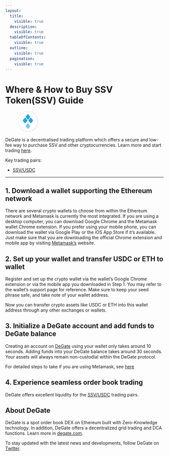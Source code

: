 ```yaml
---
layout:
  title:
    visible: true
  description:
    visible: true
  tableOfContents:
    visible: true
  outline:
    visible: true
  pagination:
    visible: true
---
```


# Where & How to Buy SSV Token(SSV) Guide

<figure><img src="../.gitbook/assets/ssv_0x9d65ff81a3c488d585bbfb0bfe3c7707c7917f541716284459766.jpg" alt="SSV" width="64" style="border-radius: 50%;"><figcaption></figcaption></figure>

DeGate is a decentralised trading platform which offers a secure and low-fee way to purchase SSV and other cryptocurrencies. Learn more and start trading [here](https://app.degate.com/trade/USDC/0x9d65ff81a3c488d585bbfb0bfe3c7707c7917f54?utm_source=howtobuy).&#x20;

Key trading pairs:

* [SSV/USDC](https://app.degate.com/trade/USDC/0x9d65ff81a3c488d585bbfb0bfe3c7707c7917f54?utm_source=howtobuy)

***

## 1. Download a wallet supporting the Ethereum network

There are several crypto wallets to choose from within the Ethereum network and Metamask is currently the most integrated. If you are using a desktop computer, you can download Google Chrome and the Metamask wallet Chrome extension. If you prefer using your mobile phone, you can download the wallet via Google Play or the iOS App Store if it’s available. Just make sure that you are downloading the official Chrome extension and mobile app by visiting [Metamask’s](https://metamask.io/) website.

## 2. Set up your wallet and transfer USDC or ETH to wallet

Register and set up the crypto wallet via the wallet’s Google Chrome extension or via the mobile app you downloaded in Step 1. You may refer to the wallet’s support page for reference. Make sure to keep your seed phrase safe, and take note of your wallet address.&#x20;

Now you can transfer crypto assets like USDC or ETH into this wallet address through any other exchanges or wallets.

## 3. Initialize a DeGate account and add funds to DeGate balance

Creating an account on [DeGate](https://app.degate.com/?utm_source=SSV_howtobuy) using your wallet only takes around 10 seconds. Adding funds into your DeGate balance takes around 30 seconds. Your assets will always remain non-custodial within the DeGate protocol.

For detailed steps to take if you are using Metamask, see [here](https://docs.degate.com/v/product_en/main-features/wallet-connectivity/metamask)

## 4. Experience seamless order book trading

DeGate offers excellent liquidity for the [SSV/USDC](https://app.degate.com/trade/USDC/0x9d65ff81a3c488d585bbfb0bfe3c7707c7917f54?utm_source=howtobuy) trading pairs.&#x20;

## About DeGate

DeGate is a spot order book DEX on Ethereum built with Zero-Knowledge technology. In addition, DeGate offers a decentralized grid trading and DCA functions. Learn more in [degate.com](https://degate.com/?utm_source=SSV_howtobuy).

To stay updated with the latest news and developments, follow DeGate on [Twitter](https://twitter.com/degatedex).
